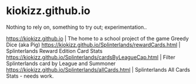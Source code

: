 # kiokizz.github.io
Nothing to rely on, something to try out; experimentation..

https://kiokizz.github.io | The home to a school project of the game Greedy Dice (aka Pig)
https://kiokizz.github.io/Splinterlands/rewardCards.html | Splinterlands Reward Edition Card Stats
https://kiokizz.github.io/Splinterlands/cardsByLeagueCap.html | Filter Splinterlands card by League and Summoner
https://kiokizz.github.io/Splinterlands/allCards.html | Splinterlands All Cards Stats - needs work.
